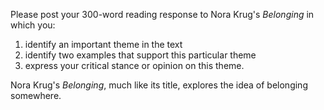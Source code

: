 Please post your 300-word reading response to Nora Krug's _Belonging_ in which you: 
1) identify an important theme in the text
2) identify two examples that support this particular theme
3) express your critical stance or opinion on this theme.

Nora Krug's *Belonging*, much like its title, explores the idea of belonging somewhere.